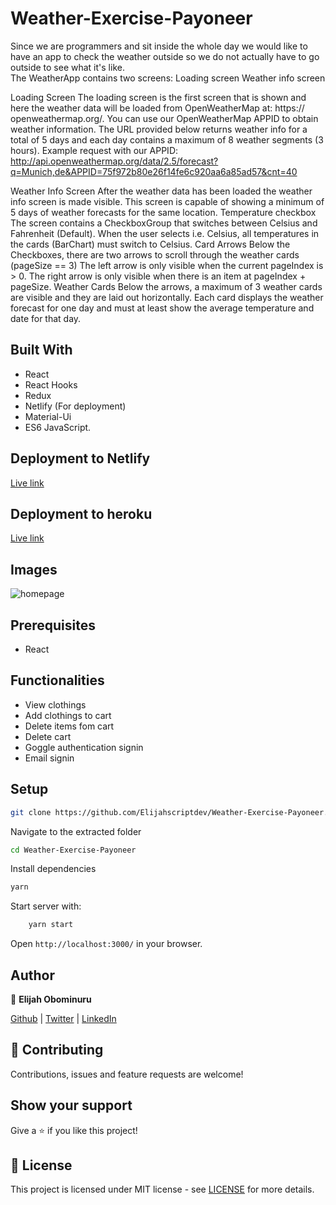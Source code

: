 # Weather-Exercise-Payoneer

Since we are programmers and sit inside the whole day we would like to have an app to check the weather outside so we do not  actually have to go outside to see what it's like.  
The WeatherApp contains two screens: 
Loading screen 
Weather info screen 

Loading Screen 
The loading screen is the first screen that is shown and here the weather data will be loaded from OpenWeatherMap at: https:// openweathermap.org/. You can use our OpenWeatherMap APPID to obtain weather information.  The URL provided below returns weather info for a total of 5 days and each day contains a  maximum of 8 weather segments (3 hours). 
Example request with our APPID: 
http://api.openweathermap.org/data/2.5/forecast?q=Munich,de&APPID=75f972b80e26f14fe6c920aa6a85ad57&cnt=40 

Weather Info Screen 
After the weather data has been loaded the weather info screen is made visible. This screen is capable of showing a minimum of  5 days of weather forecasts for the same location. 
Temperature checkbox 
The screen contains a CheckboxGroup that switches between Celsius and Fahrenheit (Default). When the user selects i.e.  Celsius, all temperatures in the cards (BarChart) must switch to Celsius. 
Card Arrows 
Below the Checkboxes, there are two arrows to scroll through the weather cards (pageSize == 3) 
The left arrow is only visible when the current pageIndex is > 0. 
The right arrow is only visible when there is an item at pageIndex + pageSize. 
Weather Cards 
Below the arrows, a maximum of 3 weather cards are visible and they are laid out horizontally. Each card displays the weather  forecast for one day and must at least show the average temperature and date for that day.



## Built With


- React
- React Hooks
- Redux
- Netlify (For deployment)
- Material-Ui
- ES6 JavaScript.

## Deployment to Netlify
[Live link](https://weather-app-react-test.netlify.app/)


## Deployment to heroku

[Live link](https://weather-app-react-test.netlify.app/)

## Images

![homepage](https://res.cloudinary.com/elijjaaahhhh/image/upload/v1620972124/FireShot_Capture_272_-_Weather_Exercise_-_React-JS_-_localhost_n9nyjl.png)

## Prerequisites

- React

## Functionalities

- View clothings
- Add clothings to cart
- Delete items fom cart
- Delete cart
- Goggle authentication signin
- Email signin

## Setup

```sh
git clone https://github.com/Elijahscriptdev/Weather-Exercise-Payoneer.git
```

Navigate to the extracted folder

```sh
cd Weather-Exercise-Payoneer
```

Install dependencies

```sh
yarn
```

Start server with:

```sh
    yarn start
```

Open `http://localhost:3000/` in your browser.

## Author

👤 **Elijah Obominuru**

[Github](https://github.com/Elijahscriptdev) | [Twitter](https://twitter.com/ElijahObominuru) | [LinkedIn](https://www.linkedin.com/in/elijah-obominuru-0b730b143/)

## 🤝 Contributing

Contributions, issues and feature requests are welcome!

## Show your support

Give a ⭐️ if you like this project!

## 📝 License

This project is licensed under MIT license - see [LICENSE](/LICENSE) for more details.